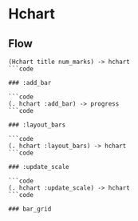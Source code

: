 # Hchart

## Flow

```code
(Hchart title num_marks) -> hchart
```code

### :add_bar

```code
(. hchart :add_bar) -> progress
```code

### :layout_bars

```code
(. hchart :layout_bars) -> hchart
```code

### :update_scale

```code
(. hchart :update_scale) -> hchart
```code

### bar_grid

